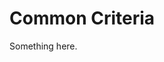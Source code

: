 [title]: # (Common Criteria)
[tags]: # (XXX)
[priority]: # (1659)
# Common Criteria
Something here.
